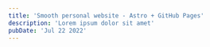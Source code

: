 ```yaml
---
title: 'Smooth personal website - Astro + GitHub Pages'
description: 'Lorem ipsum dolor sit amet'
pubDate: 'Jul 22 2022'
---
```

